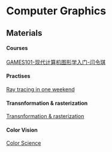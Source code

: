 # Computer Graphics





## Materials

#### Courses
[GAMES101-现代计算机图形学入门-闫令琪](https://www.bilibili.com/video/BV1X7411F744?p=1)

#### Practises
[Ray tracing in one weekend](https://raytracing.github.io/)

#### Transnformation & rasterization
[Transnformation & rasterization](./Transformation&Rasterization.md)

#### Color Vision
[Color Science](./ColorScience)
